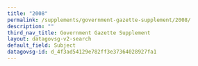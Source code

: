 ```yaml
---
title: "2008"
permalink: /supplements/government-gazette-supplement/2008/
description: ""
third_nav_title: Government Gazette Supplement
layout: datagovsg-v2-search
default_field: Subject
datagovsg-id: d_4f3ad54129e782ff3e37364028927fa1
---
```


